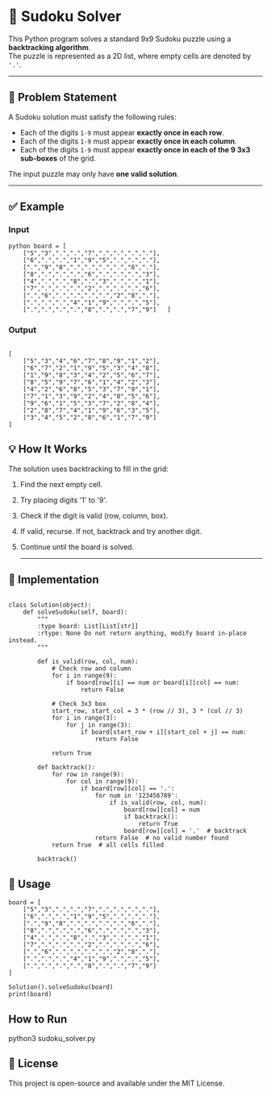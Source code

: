 
# 🧩 Sudoku Solver

This Python program solves a standard 9x9 Sudoku puzzle using a **backtracking algorithm**.  
The puzzle is represented as a 2D list, where empty cells are denoted by `'.'`.

---

## 📜 Problem Statement

A Sudoku solution must satisfy the following rules:

- Each of the digits `1-9` must appear **exactly once in each row**.
- Each of the digits `1-9` must appear **exactly once in each column**.
- Each of the digits `1-9` must appear **exactly once in each of the 9 3x3 sub-boxes** of the grid.

The input puzzle may only have **one valid solution**.

---

## ✅ Example



### Input

```
python board = [
    ["5","3",".",".","7",".",".",".","."],
    ["6",".",".","1","9","5",".",".","."],
    [".","9","8",".",".",".",".","6","."],
    ["8",".",".",".","6",".",".",".","3"],
    ["4",".",".","8",".","3",".",".","1"],
    ["7",".",".",".","2",".",".",".","6"],
    [".","6",".",".",".",".","2","8","."],
    [".",".",".","4","1","9",".",".","5"],
    [".",".",".",".","8",".",".","7","9"]   ]
```

### Output
```

[
    ["5","3","4","6","7","8","9","1","2"],
    ["6","7","2","1","9","5","3","4","8"],
    ["1","9","8","3","4","2","5","6","7"],
    ["8","5","9","7","6","1","4","2","3"],
    ["4","2","6","8","5","3","7","9","1"],
    ["7","1","3","9","2","4","8","5","6"],
    ["9","6","1","5","3","7","2","8","4"],
    ["2","8","7","4","1","9","6","3","5"],
    ["3","4","5","2","8","6","1","7","9"]
]

```

## 💡 How It Works

The solution uses backtracking to fill in the grid:

1. Find the next empty cell.

2. Try placing digits '1' to '9'.

3. Check if the digit is valid (row, column, box).

4. If valid, recurse. If not, backtrack and try another digit.

5. Continue until the board is solved.

   ---

## 🧠  Implementation



```

class Solution(object):
    def solveSudoku(self, board):
        """
        :type board: List[List[str]]
        :rtype: None Do not return anything, modify board in-place instead.
        """

        def is_valid(row, col, num):
            # Check row and column
            for i in range(9):
                if board[row][i] == num or board[i][col] == num:
                    return False
            
            # Check 3x3 box
            start_row, start_col = 3 * (row // 3), 3 * (col // 3)
            for i in range(3):
                for j in range(3):
                    if board[start_row + i][start_col + j] == num:
                        return False
            
            return True

        def backtrack():
            for row in range(9):
                for col in range(9):
                    if board[row][col] == '.':
                        for num in '123456789':
                            if is_valid(row, col, num):
                                board[row][col] = num
                                if backtrack():
                                    return True
                                board[row][col] = '.'  # backtrack
                        return False  # no valid number found
            return True  # all cells filled

        backtrack()

```


## 🚀 Usage

```
board = [
    ["5","3",".",".","7",".",".",".","."],
    ["6",".",".","1","9","5",".",".","."],
    [".","9","8",".",".",".",".","6","."],
    ["8",".",".",".","6",".",".",".","3"],
    ["4",".",".","8",".","3",".",".","1"],
    ["7",".",".",".","2",".",".",".","6"],
    [".","6",".",".",".",".","2","8","."],
    [".",".",".","4","1","9",".",".","5"],
    [".",".",".",".","8",".",".","7","9"]
]

Solution().solveSudoku(board)
print(board)

```
##  How to Run
python3 sudoku_solver.py


## 📎 License

This project is open-source and available under the MIT License.







